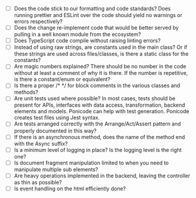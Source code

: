 - [ ] Does the code stick to our formatting and code standards? Does running prettier and ESLint over the code should yield no warnings or errors respectively?
- [ ] Does the change re-implement code that would be better served by pulling in a well known module from the ecosystem?
- [ ] Does TypeScript code compile without raising linting errors?
- [ ] Instead of using raw strings, are constants used in the main class? Or if these strings are used across files/classes, is there a static class for the constants?
- [ ] Are magic numbers explained? There should be no number in the code without at least a comment of why it is there. If the number is repetitive, is there a constant/enum or equivalent?
- [ ] Is there a proper /* */ for block comments in the various classes and methods?
- [ ] Are unit tests used where possible? In most cases, tests should be present for APIs, interfaces with data access, transformation, backend elements and models. Ponicode can help with test generation. Ponicode creates test files using Jest syntax.
- [ ] Are tests arranged correctly with the Arrange/Act/Assert pattern and properly documented in this way?
- [ ] If there is an asynchronous method, does the name of the method end with the Async suffix?
- [ ] Is a minimum level of logging in place? Is the logging level is the right one?
- [ ] Is document fragment manipulation limited to when you need to manipulate multiple sub elements?
- [ ] Are heavy operations implemented in the backend, leaving the controller as thin as possible?
- [ ] Is event handling on the html efficiently done?
